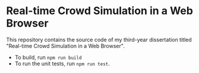 # Real-time Crowd Simulation in a Web Browser

This repository contains the source code of my third-year dissertation titled "Real-time Crowd Simulation in a Web Browser".

- To build, run `npm run build`
- To run the unit tests, run `npm run test`.
